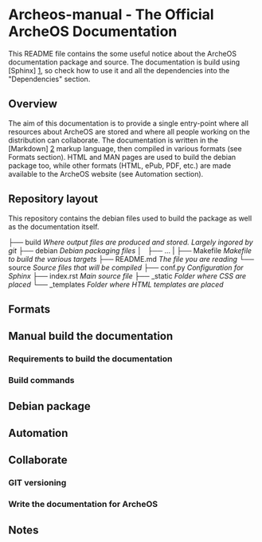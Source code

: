 Archeos-manual - The Official ArcheOS Documentation
===================================================

This README file contains the some useful notice about the ArcheOS documentation package and source.
The documentation is build using [Sphinx] [1], so check how to use it and all the dependencies into the "Dependencies" section.

Overview
--------

The aim of this documentation is to provide a single entry-point where all resources about ArcheOS are stored and where all people working on the distribution can collaborate.
The documentation is written in the [Markdown] [2] markup language, then compiled in various formats (see Formats section).
HTML and MAN pages are used to build the debian package too, while other formats (HTML, ePub, PDF, etc.) are made available to the ArcheOS website (see Automation section).

Repository layout
-----------------

This repository contains the debian files used to build the package as well as the documentation itself.

├── build           _Where output files are produced and stored. Largely ingored by git_
├── debian          _Debian packaging files_
│   ├── ...
|
├── Makefile        _Makefile to build the various targets_
├── README.md       _The file you are reading_
└── source          _Source files that will be compiled_
    ├── conf.py     _Configuration for Sphinx_
    ├── index.rst   _Main source file_
    ├── _static     _Folder where CSS are placed_
    └── _templates  _Folder where HTML templates are placed_

Formats
-------

Manual build the documentation
------------------------------
### Requirements to build the documentation
### Build commands

Debian package
--------------

Automation
----------

Collaborate
-----------
### GIT versioning
### Write the documentation for ArcheOS

Notes
-----
[1]: http://sphinx-doc.org/                "Sphinx"
[2]: http://en.wikipedia.org/wiki/Markdown "Markdown"
